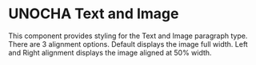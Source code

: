 UNOCHA Text and Image
=============

This component provides styling for the Text and Image paragraph type.
There are 3 alignment options.
Default displays the image full width.
Left and Right alignment displays the image aligned at 50% width.
